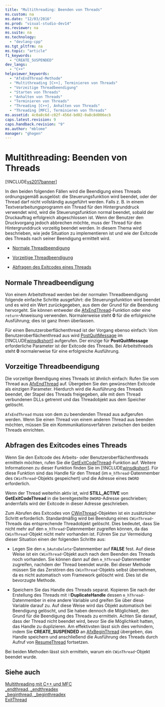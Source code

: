 ```yaml
---
title: "Multithreading: Beenden von Threads"
ms.custom: na
ms.date: "12/03/2016"
ms.prod: "visual-studio-dev14"
ms.reviewer: na
ms.suite: na
ms.technology: 
  - "devlang-cpp"
ms.tgt_pltfrm: na
ms.topic: "article"
f1_keywords: 
  - "CREATE_SUSPENDED"
dev_langs: 
  - "C++"
helpviewer_keywords: 
  - "AfxEndThread-Methode"
  - "Multithreading [C++], Terminieren von Threads"
  - "Vorzeitige Threadbeendigung"
  - "Starten von Threads"
  - "Anhalten von Threads"
  - "Terminieren von Threads"
  - "Threading [C++], Anhalten von Threads"
  - "Threading [MFC], Terminieren von Threads"
ms.assetid: 4c0a8c6d-c02f-456d-bd02-0a8c8d006ecb
caps.latest.revision: 9
caps.handback.revision: "9"
ms.author: "mblome"
manager: "ghogen"
---
```

# Multithreading: Beenden von Threads
[!INCLUDE[vs2017banner](../assembler/inline/includes/vs2017banner.md)]

In den beiden folgenden Fällen wird die Beendigung eines Threads ordnungsgemäß ausgelöst: die Steuerungsfunktion wird beendet, oder der Thread darf nicht vollständig ausgeführt werden.  Falls z. B. in einem Textverarbeitungsprogramm ein Thread für den Hintergrunddruck verwendet wird, wird die Steuerungsfunktion normal beendet, sobald der Druckauftrag erfolgreich abgeschlossen ist.  Wenn der Benutzer den Druckvorgang jedoch abbrechen möchte, muss der Thread für den Hintergrunddruck vorzeitig beendet werden.  In diesem Thema wird beschrieben, wie jede Situation zu implementieren ist und wie der Exitcode des Threads nach seiner Beendigung ermittelt wird.  
  
-   [Normale Threadbeendigung](#_core_normal_thread_termination)  
  
-   [Vorzeitige Threadbeendigung](#_core_premature_thread_termination)  
  
-   [Abfragen des Exitcodes eines Threads](#_core_retrieving_the_exit_code_of_a_thread)  
  
##  <a name="_core_normal_thread_termination"></a> Normale Threadbeendigung  
 Von einem Arbeitsthread werden bei der normalen Threadbeendigung folgende einfache Schritte ausgeführt: die Steuerungsfunktion wird beendet und es wird ein Wert zurückgegeben, aus dem der Grund für die Beendung hervorgeht.  Sie können entweder die [AfxEndThread](../Topic/AfxEndThread.md)\-Funktion oder eine `return`\-Anweisung verwenden.  Normalerweise steht **0** für die erfolgreiche Ausführung; dies ist ganz Ihnen überlassen.  
  
 Für einen Benutzeroberflächenthread ist der Vorgang ebenso einfach: Vom Benutzeroberflächenthread aus wird [PostQuitMessage](http://msdn.microsoft.com/library/windows/desktop/ms644945) im [!INCLUDE[winsdkshort](../atl/reference/includes/winsdkshort_md.md)] aufgerufen.  Der einzige für **PostQuitMessage** erforderliche Parameter ist der Exitcode des Threads.  Bei Arbeitsthreads steht **0** normalerweise für eine erfolgreiche Ausführung.  
  
##  <a name="_core_premature_thread_termination"></a> Vorzeitige Threadbeendigung  
 Die vorzeitige Beendigung eines Threads ist ähnlich einfach: Rufen Sie vom Thread aus [AfxEndThread](../Topic/AfxEndThread.md) auf.  Übergeben Sie den gewünschten Exitcode als einzigen Parameter.  Hierdurch wird die Ausführung des Threads beendet, der Stapel des Threads freigegeben, alle mit dem Thread verbundenen DLLs getrennt und das Threadobjekt aus dem Speicher gelöscht.  
  
 `AfxEndThread` muss von dem zu beendenden Thread aus aufgerufen werden.  Wenn Sie einen Thread von einem anderen Thread aus beenden möchten, müssen Sie ein Kommunikationsverfahren zwischen den beiden Threads einrichten.  
  
##  <a name="_core_retrieving_the_exit_code_of_a_thread"></a> Abfragen des Exitcodes eines Threads  
 Wenn Sie den Exitcode des Arbeits\- oder Benutzeroberflächenthreads ermitteln möchten, rufen Sie die [GetExitCodeThread](http://msdn.microsoft.com/library/windows/desktop/ms683190)\-Funktion auf.  Weitere Informationen zu dieser Funktion finden Sie im [!INCLUDE[winsdkshort](../atl/reference/includes/winsdkshort_md.md)].  Für diese Funktion sind das Handle für den Thread \(im `m_hThread`\-Datenmember des `CWinThread`\-Objekts gespeichert\) und die Adresse eines `DWORD` erforderlich.  
  
 Wenn der Thread weiterhin aktiv ist, wird **STILL\_ACTIVE** von **GetExitCodeThread** in die bereitgestellte `DWORD`\-Adresse geschrieben; andernfalls wird der Exitcode in dieser Adresse geschrieben.  
  
 Zum Abrufen des Exitcodes von [CWinThread](../mfc/reference/cwinthread-class.md)\-Objekten ist ein zusätzlicher Schritt erforderlich.  Standardmäßig wird bei Beendung eines `CWinThread`\-Threads das entsprechende Threadobjekt gelöscht.  Dies bedeutet, dass Sie nicht mehr auf den `m_hThread`\-Datenmember zugreifen können, da das `CWinThread`\-Objekt nicht mehr vorhanden ist.  Führen Sie zur Vermeidung dieser Situation einen der folgenden Schritte aus:  
  
-   Legen Sie den `m_bAutoDelete`\-Datenmember auf **FALSE** fest.  Auf diese Weise ist ein `CWinThread`\-Objekt auch nach dem Beenden des Threads noch vorhanden.  Sie können dann auf den `m_hThread`\-Datenmember zugreifen, nachdem der Thread beendet wurde.  Bei dieser Methode müssen Sie das Zerstören des `CWinThread`\-Objekts selbst übernehmen, da es nicht automatisch vom Framework gelöscht wird.  Dies ist die bevorzugte Methode.  
  
-   Speichern Sie das Handle des Threads separat.  Kopieren Sie nach der Erstellung des Threads mit **::DuplicateHandle** dessen `m_hThread`\-Datenmember in eine andere Variable und greifen Sie über diese Variable darauf zu.  Auf diese Weise wird das Objekt automatisch bei Beendigung gelöscht, und Sie haben dennoch die Möglichkeit, den Grund für die Beendigung des Threads zu ermitteln.  Achten Sie darauf, dass der Thread nicht beendet wird, bevor Sie die Möglichkeit hatten, das Handle zu duplizieren.  Am effektivsten lässt sich dies verhindern, indem Sie **CREATE\_SUSPENDED** an [AfxBeginThread](../Topic/AfxBeginThread.md) übergeben, das Handle speichern und anschließend die Ausführung des Threads durch Aufruf von [ResumeThread](../Topic/CWinThread::ResumeThread.md) fortsetzen.  
  
 Bei beiden Methoden lässt sich ermitteln, warum ein `CWinThread`\-Objekt beendet wurde.  
  
## Siehe auch  
 [Multithreading mit C\+\+ und MFC](../parallel/multithreading-with-cpp-and-mfc.md)   
 [\_endthread, \_endthreadex](../c-runtime-library/reference/endthread-endthreadex.md)   
 [\_beginthread, \_beginthreadex](../c-runtime-library/reference/beginthread-beginthreadex.md)   
 [ExitThread](http://msdn.microsoft.com/library/windows/desktop/ms682659)